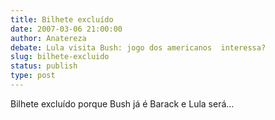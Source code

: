 ```yaml
---
title: Bilhete excluído
date: 2007-03-06 21:00:00
author: Anatereza
debate: Lula visita Bush: jogo dos americanos  interessa?
slug: bilhete-excluido
status: publish 
type: post
---
```


Bilhete excluído porque Bush já é Barack e Lula será... 


 



